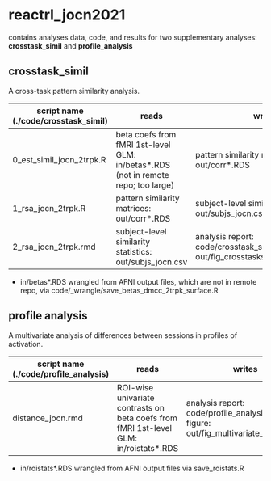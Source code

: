 # reactrl_jocn2021

contains analyses data, code, and results for two supplementary analyses: **crosstask_simil** and **profile_analysis**

## crosstask_simil
A cross-task pattern similarity analysis. 

| script name (./code/crosstask_simil) | reads | writes |
| ----------- | -- | --- |
| 0_est_simil_jocn_2trpk.R      | beta coefs from fMRI 1st-level GLM: in/betas*.RDS (not in remote repo; too large) | pattern similarity matrices: out/corr*.RDS |
| 1_rsa_jocn_2trpk.R            | pattern similarity matrices: out/corr*.RDS              | subject-level similarity statistics: out/subjs_jocn.csv |
| 2_rsa_jocn_2trpk.rmd          | subject-level similarity statistics: out/subjs_jocn.csv | analysis report: code/crosstask_simil/\*.html; figure: out/fig_crosstasksimil_conditional.tiff |

* in/betas*.RDS wrangled from AFNI output files, which are not in remote repo, via code/\_wrangle/save_betas_dmcc_2trpk_surface.R

## profile analysis
A multivariate analysis of differences between sessions in profiles of activation.

| script name (./code/profile_analysis) | reads | writes |
| ----------- | -- | --- |
| distance_jocn.rmd      | ROI-wise univariate contrasts on beta coefs from fMRI 1st-level GLM: in/roistats*.RDS | analysis report: code/profile_analysis/\*.html; figure: out/fig_multivariate_triangle.tiff |

* in/roistats*.RDS wrangled from AFNI output files via save_roistats.R
